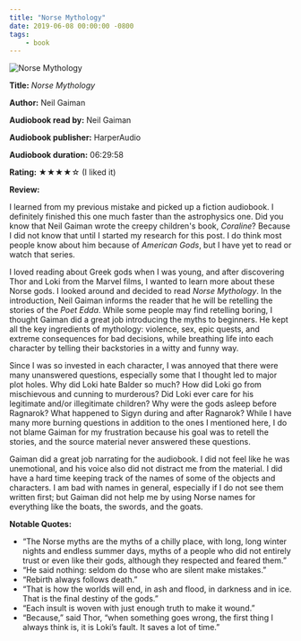 ```yaml
---
title: "Norse Mythology"
date: 2019-06-08 00:00:00 -0800
tags:
    - book
---
```


![Norse Mythology](https://i.gr-assets.com/images/S/compressed.photo.goodreads.com/books/1493609691l/30809689._SY475_.jpg)

**Title:** *Norse Mythology*

**Author:** Neil Gaiman

**Audiobook read by:** Neil Gaiman

**Audiobook publisher:** HarperAudio

**Audiobook duration:** 06:29:58

**Rating:** ★★★★☆ (I liked it)

**Review:**

I learned from my previous mistake and picked up a fiction audiobook. I definitely finished this one much faster than the astrophysics one. Did you know that Neil Gaiman wrote the creepy children's book, *Coraline*? Because I did not know that until I started my research for this post. I do think most people know about him because of *American Gods*, but I have yet to read or watch that series.

I loved reading about Greek gods when I was young, and after discovering Thor and Loki from the Marvel films, I wanted to learn more about these Norse gods. I looked around and decided to read *Norse Mythology*. In the introduction, Neil Gaiman informs the reader that he will be retelling the stories of the *Poet Edda*. While some people may find retelling boring, I thought Gaiman did a great job introducing the myths to beginners. He kept all the key ingredients of mythology: violence, sex, epic quests, and extreme consequences for bad decisions, while breathing life into each character by telling their backstories in a witty and funny way.

Since I was so invested in each character, I was annoyed that there were many unanswered questions, especially some that I thought led to major plot holes. Why did Loki hate Balder so much? How did Loki go from mischievous and cunning to murderous? Did Loki ever care for his legitimate and/or illegitimate children? Why were the gods asleep before Ragnarok? What happened to Sigyn during and after Ragnarok? While I have many more burning questions in addition to the ones I mentioned here, I do not blame Gaiman for my frustration because his goal was to retell the stories, and the source material never answered these questions.

Gaiman did a great job narrating for the audiobook. I did not feel like he was unemotional, and his voice also did not distract me from the material. I did have a hard time keeping track of the names of some of the objects and characters. I am bad with names in general, especially if I do not see them written first; but Gaiman did not help me by using Norse names for everything like the boats, the swords, and the goats.

**Notable Quotes:**

- “The Norse myths are the myths of a chilly place, with long, long winter nights and endless summer days, myths of a people who did not entirely trust or even like their gods, although they respected and feared them.”
- “He said nothing: seldom do those who are silent make mistakes.”
- “Rebirth always follows death.”
- “That is how the worlds will end, in ash and flood, in darkness and in ice. That is the final destiny of the gods.”
- “Each insult is woven with just enough truth to make it wound.”
- “Because,” said Thor, “when something goes wrong, the first thing I always think is, it is Loki’s fault. It saves a lot of time.”
